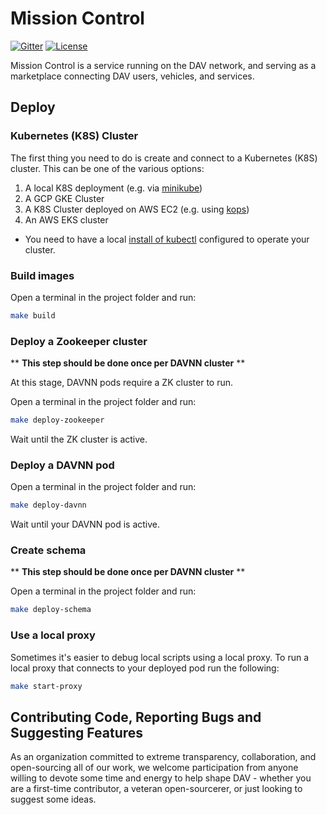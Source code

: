 # Mission Control

[![Gitter](https://img.shields.io/gitter/room/DAVFoundation/DAV-Contributors.svg?style=flat-square)](https://gitter.im/DAVFoundation/DAV-Contributors)
[![License](https://img.shields.io/github/license/DAVFoundation/missioncontrol.svg?style=flat-square)](https://github.com/DAVFoundation/missioncontrol/blob/master/LICENSE)

Mission Control is a service running on the DAV network, and serving as a marketplace connecting DAV users, vehicles, and services.

## Deploy

### Kubernetes (K8S) Cluster

The first thing you need to do is create and connect to a Kubernetes (K8S) cluster.
This can be one of the various options:

1. A local K8S deployment (e.g. via [minikube](https://kubernetes.io/docs/setup/minikube/))
1. A GCP GKE Cluster
1. A K8S Cluster deployed on AWS EC2 (e.g. using [kops](https://kubernetes.io/docs/setup/custom-cloud/kops/))
1. An AWS EKS cluster

- You need to have a local [install of kubectl](https://kubernetes.io/docs/tasks/tools/install-kubectl/) configured to operate your cluster.

### Build images

Open a terminal in the project folder and run:

```bash
make build
```

### Deploy a Zookeeper cluster

\*\* **This step should be done once per DAVNN cluster** \*\*

At this stage, DAVNN pods require a ZK cluster to run.

Open a terminal in the project folder and run:

```bash
make deploy-zookeeper
```

Wait until the ZK cluster is active.

### Deploy a DAVNN pod

Open a terminal in the project folder and run:

```bash
make deploy-davnn
```

Wait until your DAVNN pod is active.

### Create schema

\*\* **This step should be done once per DAVNN cluster** \*\*

Open a terminal in the project folder and run:

```bash
make deploy-schema
```

### Use a local proxy

Sometimes it's easier to debug local scripts using a local proxy.
To run a local proxy that connects to your deployed pod run the following:

```bash
make start-proxy
```

## Contributing Code, Reporting Bugs and Suggesting Features

As an organization committed to extreme transparency, collaboration, and open-sourcing all of our work, we welcome participation from anyone willing to devote some time and energy to help shape DAV - whether you are a first-time contributor, a veteran open-sourcerer, or just looking to suggest some ideas.
